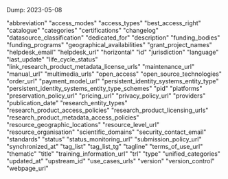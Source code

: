 Dump: 2023-05-08

"abbreviation"
"access_modes"
"access_types"
"best_access_right"
"catalogue"
"categories"
"certifications"
"changelog"
"datasource_classification"
"dedicated_for"
"description"
"funding_bodies"
"funding_programs"
"geographical_availabilities"
"grant_project_names"
"helpdesk_email"
"helpdesk_url"
"horizontal"
"id"
"jurisdiction"
"language"
"last_update"
"life_cycle_status"
"link_research_product_metadata_license_urls"
"maintenance_url"
"manual_url"
"multimedia_urls"
"open_access"
"open_source_technologies"
"order_url"
"payment_model_url"
"persistent_identity_systems_entity_type"
"persistent_identity_systems_entity_type_schemes"
"pid"
"platforms"
"preservation_policy_url"
"pricing_url"
"privacy_policy_url"
"providers"
"publication_date"
"research_entity_types"
"research_product_access_policies"
"research_product_licensing_urls"
"research_product_metadata_access_policies"
"resource_geographic_locations"
"resource_level_url"
"resource_organisation"
"scientific_domains"
"security_contact_email"
"standards"
"status"
"status_monitoring_url"
"submission_policy_url"
"synchronized_at"
"tag_list"
"tag_list_tg"
"tagline"
"terms_of_use_url"
"thematic"
"title"
"training_information_url"
"trl"
"type"
"unified_categories"
"updated_at"
"upstream_id"
"use_cases_urls"
"version"
"version_control"
"webpage_url"

